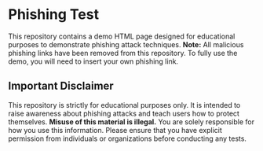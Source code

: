 # Phishing Test

This repository contains a demo HTML page designed for educational purposes to demonstrate phishing attack techniques. **Note:** All malicious phishing links have been removed from this repository. To fully use the demo, you will need to insert your own phishing link.

## Important Disclaimer

This repository is strictly for educational purposes only. It is intended to raise awareness about phishing attacks and teach users how to protect themselves. **Misuse of this material is illegal.** You are solely responsible for how you use this information. Please ensure that you have explicit permission from individuals or organizations before conducting any tests.
